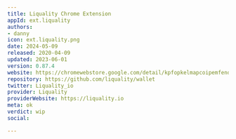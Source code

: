 ```yaml
---
title: Liquality Chrome Extension
appId: ext.liquality
authors:
- danny
icon: ext.liquality.png
date: 2024-05-09
released: 2020-04-09
updated: 2023-06-01
version: 0.87.4
website: https://chromewebstore.google.com/detail/kpfopkelmapcoipemfendmdcghnegimn
repository: https://github.com/liquality/wallet
twitter: Liquality_io
provider: Liquality
providerWebsite: https://liquality.io
meta: ok
verdict: wip
social: 

---
```


